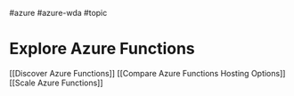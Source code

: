 #azure #azure-wda #topic 

# Explore Azure Functions
[[Discover Azure Functions]]
[[Compare Azure Functions Hosting Options]]
[[Scale Azure Functions]]